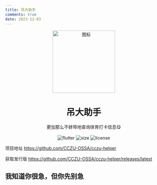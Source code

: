 ```yaml
---
title: 吊大助手
comments: true
date: 2023-12-03
---
```


<div align=center>
  <img width=200 src="https://mirror.ghproxy.com/https://github.com/CCZU-OSSA/cczu-helper/raw/main/android/app/src/main/res/playstore-icon.png"  alt="图标"/>
  <h1 align="center">吊大助手</h1>
</div>



<div align=center>

  更加那么不蚌埠地查询体育打卡信息😋<br><br>
  <img src="https://img.shields.io/badge/flutter-3+-blue" alt="flutter">
  <img src="https://img.shields.io/github/languages/code-size/CCZU-OSSA/cczu-helper" alt="size">
  <img src="https://img.shields.io/github/license/CCZU-OSSA/cczu-helper" alt="license">
</div>


项目地址 https://github.com/CCZU-OSSA/cczu-helper

获取发行版 https://github.com/CCZU-OSSA/cczu-helper/releases/latest

## 我知道你很急，但你先别急